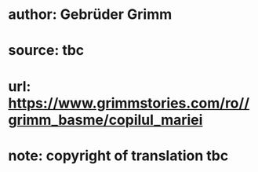 # author: Gebrüder Grimm
# source: tbc
# url: https://www.grimmstories.com/ro//grimm_basme/copilul_mariei
# note: copyright of translation tbc


